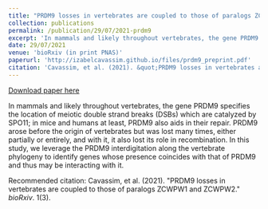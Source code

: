 ```yaml
---
title: "PRDM9 losses in vertebrates are coupled to those of paralogs ZCWPW1 and ZCWPW2"
collection: publications
permalink: /publication/29/07/2021-prdm9
excerpt: 'In mammals and likely throughout vertebrates, the gene PRDM9 specifies the location of meiotic double strand breaks (DSBs) which are catalyzed by SPO11; in mice and humans at least, PRDM9 also aids in their repair. PRDM9 arose before the origin of vertebrates but was lost many times, either partially or entirely, and with it, it also lost its role in recombination. In this study, we leverage the PRDM9 interdigitation along the vertebrate phylogeny to identify genes whose presence coincides with that of PRDM9 and thus may be interacting with it.'
date: 29/07/2021
venue: 'bioRxiv (in print PNAS)'
paperurl: 'http://izabelcavassim.github.io/files/prdm9_preprint.pdf'
citation: 'Cavassim, et al. (2021). &quot;PRDM9 losses in vertebrates are coupled to those of paralogs ZCWPW1 and ZCWPW2.&quot; <i>bioRxiv</i>. 1(3).'
---
```


<a href='http://izabelcavassim.github.io/files/prdm9_preprint.pdf'>Download paper here</a>

In mammals and likely throughout vertebrates, the gene PRDM9 specifies the location of meiotic double strand breaks (DSBs) which are catalyzed by SPO11; in mice and humans at least, PRDM9 also aids in their repair. PRDM9 arose before the origin of vertebrates but was lost many times, either partially or entirely, and with it, it also lost its role in recombination. In this study, we leverage the PRDM9 interdigitation along the vertebrate phylogeny to identify genes whose presence coincides with that of PRDM9 and thus may be interacting with it.

Recommended citation: Cavassim, et al. (2021). "PRDM9 losses in vertebrates are coupled to those of paralogs ZCWPW1 and ZCWPW2." <i>bioRxiv</i>. 1(3).